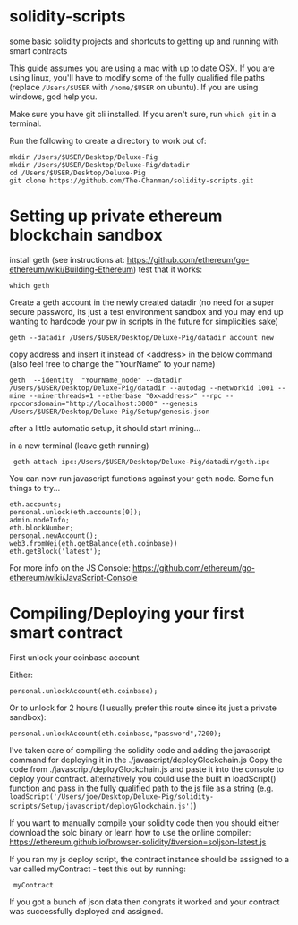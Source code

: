 # solidity-scripts
some basic solidity projects and shortcuts to getting up and running with smart contracts

This guide assumes you are using a mac with up to date OSX. If you are using linux, you'll have to modify some of the fully qualified file paths (replace `/Users/$USER` with `/home/$USER` on ubuntu). If you are using windows, god help you.

Make sure you have git cli installed. If you aren't sure, run `which git` in a terminal.

Run the following to create a directory to work out of:

    mkdir /Users/$USER/Desktop/Deluxe-Pig
    mkdir /Users/$USER/Desktop/Deluxe-Pig/datadir
    cd /Users/$USER/Desktop/Deluxe-Pig
    git clone https://github.com/The-Chanman/solidity-scripts.git
    

# Setting up private ethereum blockchain sandbox

install geth (see instructions at: https://github.com/ethereum/go-ethereum/wiki/Building-Ethereum)
test that it works:

    which geth
    

Create a geth account in the newly created datadir (no need for a super secure password, its just a test environment sandbox and you may end up wanting to hardcode your pw in scripts in the future for simplicities sake)

    geth --datadir /Users/$USER/Desktop/Deluxe-Pig/datadir account new

copy address and insert it instead of \<address\> in the below command (also feel free to change the "YourName" to your name)

    geth  --identity  "YourName_node" --datadir /Users/$USER/Desktop/Deluxe-Pig/datadir --autodag --networkid 1001 --mine --minerthreads=1 --etherbase "0x<address>" --rpc --rpccorsdomain="http://localhost:3000" --genesis /Users/$USER/Desktop/Deluxe-Pig/Setup/genesis.json


after a little automatic setup, it should start mining...

in a new terminal (leave geth running)

     geth attach ipc:/Users/$USER/Desktop/Deluxe-Pig/datadir/geth.ipc

You can now run javascript functions against your geth node.
Some fun things to try...

    eth.accounts;
    personal.unlock(eth.accounts[0]);
    admin.nodeInfo;
    eth.blockNumber;
    personal.newAccount();
    web3.fromWei(eth.getBalance(eth.coinbase))
    eth.getBlock('latest');

For more info on the JS Console: https://github.com/ethereum/go-ethereum/wiki/JavaScript-Console

# Compiling/Deploying your first smart contract

First unlock your coinbase account

Either:

    personal.unlockAccount(eth.coinbase);

Or to unlock for 2 hours (I usually prefer this route since its just a private sandbox):

    personal.unlockAccount(eth.coinbase,"password",7200);

I've taken care of compiling the solidity code and adding the javascript command for deploying it in the ./javascript/deployGlockchain.js
Copy the code from ./javascript/deployGlockchain.js and paste it into the console to deploy your contract. alternatively you could use the built in loadScript() function and pass in the fully qualified path to the js file as a string (e.g. `loadScript('/Users/joe/Desktop/Deluxe-Pig/solidity-scripts/Setup/javascript/deployGlockchain.js')`)

If you want to manually compile your solidity code then you should either download the solc binary or learn how to use the online compiler: https://ethereum.github.io/browser-solidity/#version=soljson-latest.js

If you ran my js deploy script, the contract instance should be assigned to a var called myContract - test this out by running:

     myContract

If you got a bunch of json data then congrats it worked and your contract was successfully deployed and assigned.
